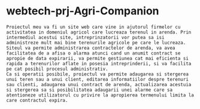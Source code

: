 # webtech-prj-Agri-Companion
	Proiectul meu va fi un site web care vine in ajutorul firmelor cu activitatea in domeniul agricol care lucreaza terenul in arenda. Prin intermediul acestui site, intreprinzatorii vor putea sa isi administreze mult mai bine terenurile agricole pe care le lucreaza.
	Siteul va permite administrarea contractelor de arenda, va avea facilitatea de a afisa o alarma atunci cand un anumit contract se apropie de data expirarii, va permite gestiunea cat mai eficienta si rapida a terenurilor aflate in posesia intreprinderii, si va facilita pe cat posibil procesul administrativ.
	Ca si operatii posibile, proiectul va permite adaugarea si stergerea unui teren sau a unui client, editarea informatiilor despre terenuri sau clienti, adaugarea unui contract de arenda, actualizarea acestuia si stergerea sa si posibilitatea adaugarii unei alarme care sa atentioneze utilizatorul cu privire la apropierea termenului limita la care contractul expira. 
